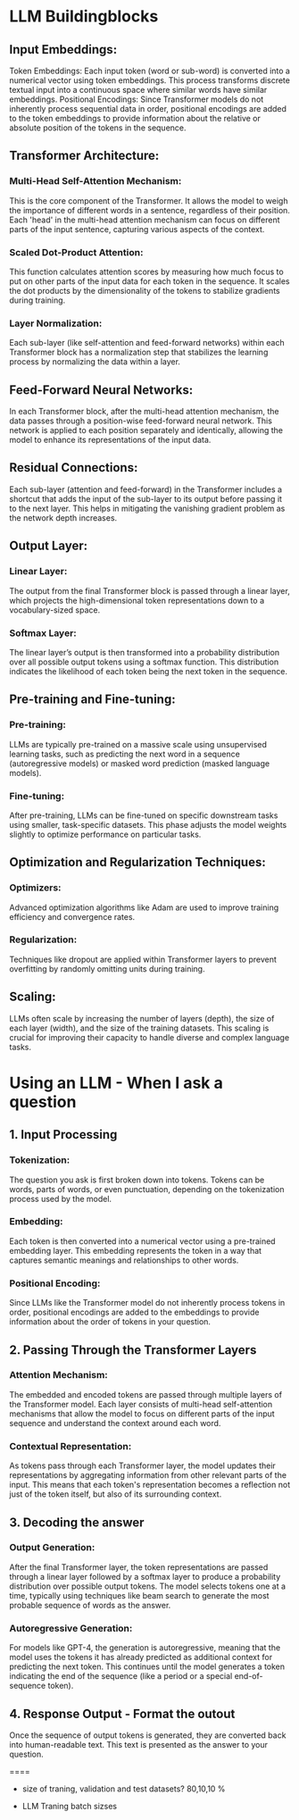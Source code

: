 # LLM Buildingblocks

## Input Embeddings:

Token Embeddings: Each input token (word or sub-word) is converted into a numerical vector using token embeddings. This process transforms discrete textual input into a continuous space where similar words have similar embeddings.
Positional Encodings: Since Transformer models do not inherently process sequential data in order, positional encodings are added to the token embeddings to provide information about the relative or absolute position of the tokens in the sequence.

## Transformer Architecture:

### Multi-Head Self-Attention Mechanism: 

This is the core component of the Transformer. It allows the model to weigh the importance of different words in a sentence, regardless of their position. Each 'head' in the multi-head attention mechanism can focus on different parts of the input sentence, capturing various aspects of the context.

### Scaled Dot-Product Attention: 
This function calculates attention scores by measuring how much focus to put on other parts of the input data for each token in the sequence. It scales the dot products by the dimensionality of the tokens to stabilize gradients during training.

### Layer Normalization: 
Each sub-layer (like self-attention and feed-forward networks) within each Transformer block has a normalization step that stabilizes the learning process by normalizing the data within a layer.

## Feed-Forward Neural Networks:
In each Transformer block, after the multi-head attention mechanism, the data passes through a position-wise feed-forward neural network. This network is applied to each position separately and identically, allowing the model to enhance its representations of the input data.

## Residual Connections:
Each sub-layer (attention and feed-forward) in the Transformer includes a shortcut that adds the input of the sub-layer to its output before passing it to the next layer. This helps in mitigating the vanishing gradient problem as the network depth increases.

## Output Layer:

### Linear Layer: 
The output from the final Transformer block is passed through a linear layer, which projects the high-dimensional token representations down to a vocabulary-sized space.

### Softmax Layer: 
The linear layer’s output is then transformed into a probability distribution over all possible output tokens using a softmax function. This distribution indicates the likelihood of each token being the next token in the sequence.

## Pre-training and Fine-tuning:

### Pre-training: 
LLMs are typically pre-trained on a massive scale using unsupervised learning tasks, such as predicting the next word in a sequence (autoregressive models) or masked word prediction (masked language models).

### Fine-tuning: 
After pre-training, LLMs can be fine-tuned on specific downstream tasks using smaller, task-specific datasets. This phase adjusts the model weights slightly to optimize performance on particular tasks.

## Optimization and Regularization Techniques:

### Optimizers: 
Advanced optimization algorithms like Adam are used to improve training efficiency and convergence rates.

### Regularization: 
Techniques like dropout are applied within Transformer layers to prevent overfitting by randomly omitting units during training.

## Scaling:
LLMs often scale by increasing the number of layers (depth), the size of each layer (width), and the size of the training datasets. This scaling is crucial for improving their capacity to handle diverse and complex language tasks.



# Using an LLM - When I ask a question

## 1. Input Processing

### Tokenization: 
The question you ask is first broken down into tokens. Tokens can be words, parts of words, or even punctuation, depending on the tokenization process used by the model.

### Embedding: 
Each token is then converted into a numerical vector using a pre-trained embedding layer. This embedding represents the token in a way that captures semantic meanings and relationships to other words.

### Positional Encoding: 
Since LLMs like the Transformer model do not inherently process tokens in order, positional encodings are added to the embeddings to provide information about the order of tokens in your question.

## 2. Passing Through the Transformer Layers

### Attention Mechanism: 
The embedded and encoded tokens are passed through multiple layers of the Transformer model. Each layer consists of multi-head self-attention mechanisms that allow the model to focus on different parts of the input sequence and understand the context around each word.

### Contextual Representation: 
As tokens pass through each Transformer layer, the model updates their representations by aggregating information from other relevant parts of the input. This means that each token's representation becomes a reflection not just of the token itself, but also of its surrounding context.

## 3. Decoding the answer

### Output Generation: 
After the final Transformer layer, the token representations are passed through a linear layer followed by a softmax layer to produce a probability distribution over possible output tokens. The model selects tokens one at a time, typically using techniques like beam search to generate the most probable sequence of words as the answer.

### Autoregressive Generation: 
For models like GPT-4, the generation is autoregressive, meaning that the model uses the tokens it has already predicted as additional context for predicting the next token. This continues until the model generates a token indicating the end of the sequence (like a period or a special end-of-sequence token).

## 4. Response Output - Format the outout
Once the sequence of output tokens is generated, they are converted back into human-readable text. This text is presented as the answer to your question.


====
- size of traning, validation and test datasets?
80,10,10 %

- LLM Traning batch sizses



